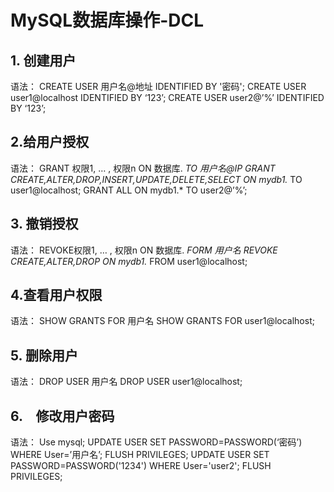 # MySQL数据库操作-DCL

## 1. 创建用户

语法： CREATE USER 用户名@地址 IDENTIFIED BY '密码'; CREATE USER user1@localhost IDENTIFIED BY ‘123’; CREATE USER user2@’%’ IDENTIFIED BY ‘123’;

## 2.给用户授权

语法： GRANT 权限1, … , 权限n ON 数据库. _TO 用户名@IP GRANT CREATE,ALTER,DROP,INSERT,UPDATE,DELETE,SELECT ON mydb1._ TO user1@localhost; GRANT ALL ON mydb1.\* TO user2@’%’;

## 3. 撤销授权

语法： REVOKE权限1, … , 权限n ON 数据库. _FORM 用户名 REVOKE CREATE,ALTER,DROP ON mydb1._ FROM user1@localhost;

## 4.查看用户权限

语法： SHOW GRANTS FOR 用户名 SHOW GRANTS FOR user1@localhost;

## 5. 删除用户

语法： DROP USER 用户名 DROP USER user1@localhost;

## 6.　修改用户密码

语法： Use mysql; UPDATE USER SET PASSWORD=PASSWORD(‘密码’) WHERE User=’用户名’; FLUSH PRIVILEGES; UPDATE USER SET PASSWORD=PASSWORD('1234') WHERE User='user2'; FLUSH PRIVILEGES;

